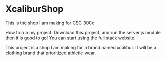 # XcaliburShop
This is the shop I am making for CSC 300x

How to run my project:
Download this project, and run the server.js module then it is good to go! You can start using the full stack website.

This project is a shop I am making for a brand named xcalibur. It will be a clothing brand that prioritized athletic wear. 
